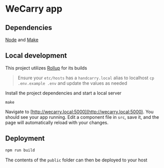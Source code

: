 # WeCarry app

## Dependencies
[Node](https://nodejs.org/en/download) and [Make](https://www.gnu.org/software/make)

## Local development
This project utilizes [Rollup](https://rollupjs.org) for its builds

> Ensure your `etc/hosts` has a `handcarry.local` alias to localhost
> `cp .env.example .env` and update the values as needed

Install the project dependencies and start a local server
```
make
``` 


Navigate to [http://wecarry.local:5000](http://wecarry.local:5000). You should see your app running. Edit a component file in `src`, save it, and the page will automatically reload with your changes.

## Deployment

```bash
npm run build
```

The contents of the `public` folder can then be deployed to your host

